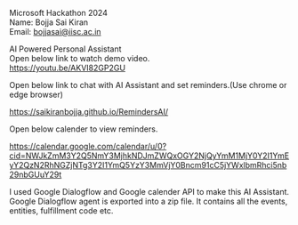 Microsoft Hackathon 2024    
Name: Bojja Sai Kiran   
Email: bojjasai@iisc.ac.in   

AI Powered Personal Assistant  
Open below link to watch demo video.   
https://youtu.be/AKVI82GP2GU

Open below link to chat with AI Assistant and set reminders.(Use chrome or edge browser)  

https://saikiranbojja.github.io/RemindersAI/  

Open below calender to view reminders.  

https://calendar.google.com/calendar/u/0?cid=NWJkZmM3Y2Q5NmY3MjhkNDJmZWQxOGY2NjQyYmM1MjY0Y2I1YmEyY2QzN2RhNGZjNTg3Y2I1YmQ5YzY3MmVjY0Bncm91cC5jYWxlbmRhci5nb29nbGUuY29t

I used Google Dialogflow and Google calender API to make this AI Assistant.   
Google Dialogflow agent is exported into a zip file. It contains all the events, entities, fulfillment code etc.

